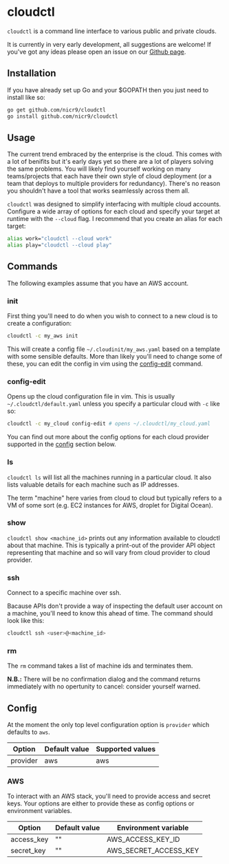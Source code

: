 # cloudctl

`cloudctl` is a command line interface to various public and private clouds.

It is currently in very early development, all suggestions are welcome! If you've got any ideas please open an issue on our [Github page](https://github.com/nicr9/cloudctl/issues/new).

## Installation

If you have already set up Go and your $GOPATH then you just need to install like so:

```bash
go get github.com/nicr9/cloudctl
go install github.com/nicr9/cloudctl
```

## Usage

The current trend embraced by the enterprise is the cloud. This comes with a lot of benifits but it's early days yet so there are a lot of players solving the same problems. You will likely find yourself working on many teams/projects that each have their own style of cloud deployment (or a team that deploys to multiple providers for redundancy). There's no reason you shouldn't have a tool that works seamlessly across them all.

`cloudctl` was designed to simplify interfacing with multiple cloud accounts. Configure a wide array of options for each cloud and specify your target at runtime with the `--cloud` flag. I recommend that you create an alias for each target:

```bash
alias work="cloudctl --cloud work"
alias play="cloudctl --cloud play"
```

## Commands

The following examples assume that you have an AWS account.

### init

First thing you'll need to do when you wish to connect to a new cloud is to create a configuration:

```bash
cloudctl -c my_aws init
```

This will create a config file `~/.cloudinit/my_aws.yaml` based on a template with some sensible defaults. More than likely you'll need to change some of these, you can edit the config in vim using the [config-edit](#config-edit) command.

### config-edit

Opens up the cloud configuration file in vim. This is usually `~/.cloudctl/default.yaml` unless you specify a particular cloud with `-c` like so:

```bash
cloudctl -c my_cloud config-edit # opens ~/.cloudctl/my_cloud.yaml
```

You can find out more about the config options for each cloud provider supported in the [config](#Config) section below.

### ls

`cloudctl ls` will list all the machines running in a particular cloud. It also lists valuable details for each machine such as IP addresses.

The term "machine" here varies from cloud to cloud but typically refers to a VM of some sort (e.g. EC2 instances for AWS, droplet for Digital Ocean).

### show

`cloudctl show <machine_id>` prints out any information available to cloudctl about that machine. This is typically a print-out of the provider API object representing that machine and so will vary from cloud provider to cloud provider.

### ssh

Connect to a specific machine over ssh.

Bacause APIs don't provide a way of inspecting the default user account on a machine, you'll need to know this ahead of time. The command should look like this:

```bash
cloudctl ssh <user>@<machine_id>
```

### rm

The `rm` command takes a list of machine ids and terminates them.

**N.B.:** There will be no confirmation dialog and the command returns immediately with no opertunity to cancel: consider yourself warned.

## Config

At the moment the only top level configuration option is `provider` which defaults to `aws`.

| Option | Default value | Supported values |
| --- | --- | --- |
| provider | aws | aws |

### AWS

To interact with an AWS stack, you'll need to provide access and secret keys. Your options are either to provide these as config options or environment variables.

| Option | Default value | Environment variable |
| --- | --- | --- |
| access_key | "" | AWS_ACCESS_KEY_ID |
| secret_key | "" | AWS_SECRET_ACCESS_KEY |
